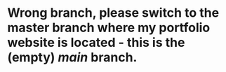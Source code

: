 # Wrong branch, please switch to the **master** branch where my portfolio website is located - this is the (empty) *main* branch.
